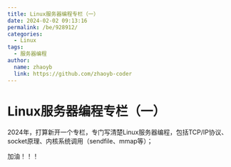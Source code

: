 ```yaml
---
title: Linux服务器编程专栏（一）
date: 2024-02-02 09:13:16
permalink: /be/928912/
categories:
  - Linux
tags:
  - 服务器编程
author: 
  name: zhaoyb
  link: https://github.com/zhaoyb-coder
---
```


# Linux服务器编程专栏（一）

2024年，打算新开一个专栏，专门写清楚Linux服务器编程，包括TCP/IP协议、socket原理、内核系统调用（sendfile、mmap等）；

加油！！！

